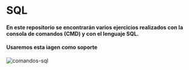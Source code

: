 # SQL

#### En este repositorio se encontrarán varios ejercicios realizados con la consola de comandos (CMD) y con el lenguaje SQL.

#### Usaremos esta iagen como soporte

![comandos-sql](https://github.com/Tebancedoo/SQL-Sena/assets/115185706/f8e1f8cb-6bca-40d0-9809-d7c4c1abed68)


<!--https://www.ibm.com/docs/es/psfa/7.1.0?topic=reference-delete-->

